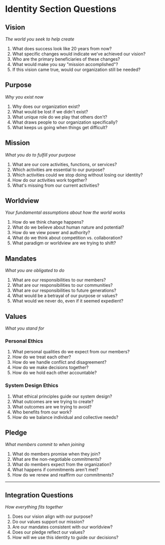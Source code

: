 # Identity Section Questions

## Vision
*The world you seek to help create*

1. What does success look like 20 years from now?
2. What specific changes would indicate we've achieved our vision?
3. Who are the primary beneficiaries of these changes?
4. What would make you say "mission accomplished"?
5. If this vision came true, would our organization still be needed?

## Purpose
*Why you exist now*

1. Why does our organization exist?
2. What would be lost if we didn't exist?
3. What unique role do we play that others don't?
4. What draws people to our organization specifically?
5. What keeps us going when things get difficult?

## Mission
*What you do to fulfill your purpose*

1. What are our core activities, functions, or services?
2. Which activities are essential to our purpose?
3. Which activities could we stop doing without losing our identity?
4. How do our activities work together?
5. What's missing from our current activities?

## Worldview
*Your fundamental assumptions about how the world works*

1. How do we think change happens?
2. What do we believe about human nature and potential?
3. How do we view power and authority?
4. What do we think about competition vs. collaboration?
5. What paradigm or worldview are we trying to shift?

## Mandates
*What you are obligated to do*

1. What are our responsibilities to our members?
2. What are our responsibilities to our communities?
3. What are our responsibilities to future generations?
4. What would be a betrayal of our purpose or values?
5. What would we never do, even if it seemed expedient?

## Values
*What you stand for*

### Personal Ethics
1. What personal qualities do we expect from our members?
2. How do we treat each other?
3. How do we handle conflict and disagreement?
4. How do we make decisions together?
5. How do we hold each other accountable?

### System Design Ethics
1. What ethical principles guide our system design?
2. What outcomes are we trying to create?
3. What outcomes are we trying to avoid?
4. Who benefits from our work?
5. How do we balance individual and collective needs?

## Pledge
*What members commit to when joining*

1. What do members promise when they join?
2. What are the non-negotiable commitments?
3. What do members expect from the organization?
4. What happens if commitments aren't met?
5. How do we renew and reaffirm our commitments?

---

## Integration Questions
*How everything fits together*

1. Does our vision align with our purpose?
2. Do our values support our mission?
3. Are our mandates consistent with our worldview?
4. Does our pledge reflect our values?
5. How will we use this identity to guide our decisions?
